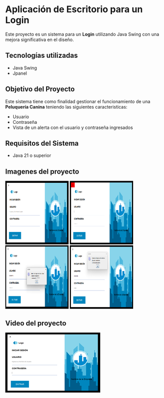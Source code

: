 # Aplicación de Escritorio para un **Login**

Este proyecto es un sistema para un **Login** utilizando Java Swing con una mejora significativa en el diseño. 

## Tecnologías utilizadas
- Java Swing
- Jpanel

## Objetivo del Proyecto

Este sistema tiene como finalidad gestionar el funcionamiento de una **Peluquería Canina** teniendo las siguientes caracteristicas:

- Usuario
- Contraseña
- Vista de un alerta con el usuario y contraseña ingresados

## Requisitos del Sistema
- Java 21 o superior

## Imagenes del proyecto

<img src="https://github.com/elavincho/LoginJavaSwing/blob/master/img/Captura_de_pantalla_1.png" width="200" height="200" alt="img"/>                      <img src="https://github.com/elavincho/LoginJavaSwing/blob/master/img/Captura_de_pantalla_2.png" width="200" height="200" alt="img"/>                          <img src="https://github.com/elavincho/LoginJavaSwing/blob/master/img/Captura_de_pantalla_3.png" width="200" height="200" alt="img"/>                          <img src="https://github.com/elavincho/LoginJavaSwing/blob/master/img/Captura_de_pantalla_4.png" width="200" height="200" alt="img"/>


## Video del proyecto

[![Video tutorial](https://github.com/elavincho/LoginJavaSwing/blob/master/img/img_video.png)](https://youtu.be/ImkbP7p9Jec)
